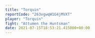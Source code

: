```yaml
---
title: "Torquin"
reportCode: "263vgwqW1G4jMVXT"
player: "Torquin"
fight: "Attumen the Huntsman"
date: 2021-07-15T18:53:21.415000+00:00
---
```

